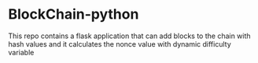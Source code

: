 # BlockChain-python
This repo contains a flask application that can add blocks to the chain with hash values and it calculates the nonce value with dynamic difficulty variable
